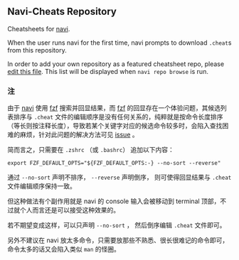 ## Navi-Cheats Repository

Cheatsheets for [navi](https://github.com/denisidoro/navi).

When the user runs navi for the first time, navi prompts to download `.cheat`s from this repository.

In order to add your own repository as a featured cheatsheet repo, please [edit this file](https://github.com/denisidoro/cheats/edit/master/featured_repos.txt). This list will be displayed when `navi repo browse` is run.

### 注

由于 [navi](https://github.com/denisidoro/navi) 使用 [fzf](https://github.com/junegunn/fzf) 搜索并回显结果，而 [fzf](https://github.com/junegunn/fzf) 的回显存在一个体验问题，其候选列表排序与 `.cheat` 文件的编辑顺序是没有任何关系的，纯粹就是按命令长度排序（等长则按注释长度），导致若某个关键字对应的候选命令较多时，会陷入查找困难的麻烦，针对此问题的解决方法可见 [issue](https://github.com/denisidoro/navi/issues/369) 。

简而言之，只需要在 `.zshrc` （或 `.bashrc`） 追加以下内容：

```
export FZF_DEFAULT_OPTS="${FZF_DEFAULT_OPTS:-} --no-sort --reverse"
```

通过 `--no-sort` 声明不排序， `--reverse` 声明倒序， 则可使得回显结果与 `.cheat` 文件编辑顺序保持一致。

但这种做法有个副作用就是 navi 的 console 输入会被移动到 terminal 顶部，不过就个人而言还是可以接受这种效果的。

若不期望变成这样，可以只声明 `--no-sort` ， 然后倒序编辑 `.cheat` 文件即可。

另外不建议在 navi 放太多命令，只需要放那些不熟悉、很长很难记的命令即可，命令太多的话又会陷入类似 `man` 的怪圈。
